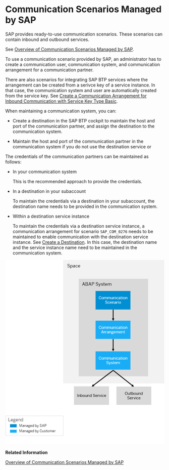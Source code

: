<!-- loioc15c71affb2243ec9abc071c1a62503c -->

# Communication Scenarios Managed by SAP

SAP provides ready-to-use communication scenarios. These scenarios can contain inbound and outbound services.

See [Overview of Communication Scenarios Managed by SAP](../50-administration-and-ops/overview-of-communication-scenarios-managed-by-sap-2d16f49.md).

To use a communication scenario provided by SAP, an administrator has to create a communication user, communication system, and communication arrangement for a communication partner.

There are also scenarios for integrating SAP BTP services where the arrangement can be created from a serivce key of a service instance. In that case, the communication system and user are automatically created from the service key. See [Create a Communication Arrangement for Inbound Communication with Service Key Type Basic](create-a-communication-arrangement-for-inbound-communication-with-service-key-type-basic-1cc5a1d.md).

When maintaining a communication system, you can:

-   Create a destination in the SAP BTP cockpit to maintain the host and port of the communication partner, and assign the destination to the communication system.

-   Maintain the host and port of the communication partner in the communication system if you do not use the destination service or


The credentials of the communication partners can be maintained as follows:

-   In your communication system

    This is the recommended approach to provide the credentials.

-   In a destination in your subaccount

    To maintain the credentials via a destination in your subaccount, the destination name needs to be provided in the communication system.

-   Within a destination service instance

    To maintain the credentials via a destination service instance, a communication arrangement for scenario `SAP_COM_0276` needs to be maintained to enable communication with the destination service instance. See [Create a Destination](create-a-destination-3fa7934.md). In this case, the destination name and the service instance name need to be maintained in the communication system.


![](images/In_Outbound_Communication_Managed_by_SAP_e3bc26e.png)

**Related Information**  


[Overview of Communication Scenarios Managed by SAP](../50-administration-and-ops/overview-of-communication-scenarios-managed-by-sap-2d16f49.md "Find a quick overview of all the communication scenarios in the ABAP environment.")

